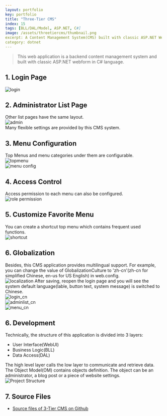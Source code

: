 ```yaml
---
layout: portfolio
key: portfolio
title: "Three-Tier CMS"
index: 15
tags: [BLL/DAL/Model, ASP.NET, C#]
image: /assets/threetiercms/thumbnail.png
excerpt: A Content Management System(CMS) built with classic ASP.NET Webform.
category: dotnet
---
```


> This web application is a backend content management system and built with classic ASP.NET webform in C# language.  

## 1. Login Page  
![login](/assets/threetiercms/login.png "login")
## 2. Administrator List Page
Other list pages have the same layout.  
![admin](/assets/threetiercms/adminlist.png "admin")  
Many flexible settings are provided by this CMS system.  
## 3. Menu Configuration
Top Menus and menu categories under them are configurable.  
![topmenu](/assets/threetiercms/menutop.png "topmenu")  
![menu config](/assets/threetiercms/menuconfig.png "menu config")
## 4. Access Control
Access permission to each menu can also be configured.  
![role permission](/assets/threetiercms/rolepermission.png "role permission")
## 5. Customize Favorite Menu
You can create a shortcut top menu which contains frequent used functions.  
![shortcut](/assets/threetiercms/shortcut.png "shortcut")
## 6. Globalization
Besides, this CMS application provides multilingual support. For example, you can change the value of GlobalizationCulture to 'zh-cn'(zh-cn for simplified Chinese, en-us for US English) in web.config.  
![localization](/assets/threetiercms/localization.png "localization")
After saving, reopen the login page and you will see the system default language(lable, button text, system message) is switched to Chinese.  
![login_cn](/assets/threetiercms/login_cn.png "login_cn")  
![adminlist_cn](/assets/threetiercms/adminlist_cn.png "adminlist_cn")  
![menu_cn](/assets/threetiercms/menu_cn.png "menu_cn")  

## 6. Development
Technically, the structure of this application is divided into 3 layers:
* User Interface(WebUI)
* Business Logic(BLL)
* Data Access(DAL)  

The high level layer calls the low layer to communicate and retrieve data. The Object Model(OM) contains objects definition. The object can be an administrator, a blog post or a piece of website settings.  
![Project Structure](/assets/threetiercms/3layer.png "Project Structure")  

## 7. Source Files
* [Source files of 3-Tier CMS on Github](https://github.com/jojozhuang/Portfolio/tree/master/ThreeTierCMS)
